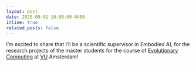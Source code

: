 ```yaml
---
layout: post
date: 2025-09-01 10:00:00-0400
inline: true
related_posts: false
---
```


I’m excited to share that I’ll be a scientific supervisor in Embodied AI, for the research projects of the master students for the course of  <a href="https://research.vu.nl/en/courses/evolutionary-computing-5/">Evolutionary Computing</a> at <a href="https://vu.nl/en">VU</a> Amsterdam!